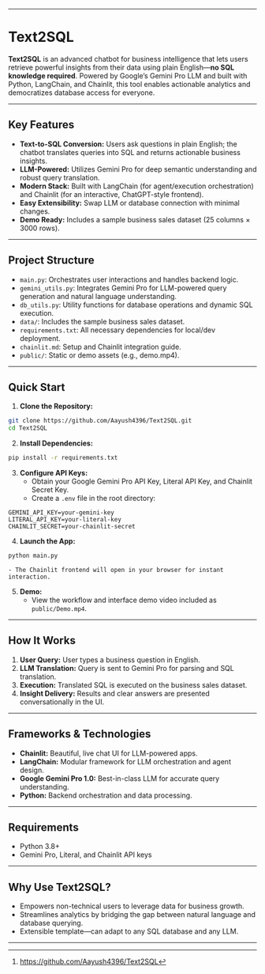 ***

# Text2SQL

**Text2SQL** is an advanced chatbot for business intelligence that lets users retrieve powerful insights from their data using plain English—**no SQL knowledge required**. Powered by Google’s Gemini Pro LLM and built with Python, LangChain, and Chainlit, this tool enables actionable analytics and democratizes database access for everyone.

***

## Key Features

- **Text-to-SQL Conversion:** Users ask questions in plain English; the chatbot translates queries into SQL and returns actionable business insights.
- **LLM-Powered:** Utilizes Gemini Pro for deep semantic understanding and robust query translation.
- **Modern Stack:** Built with LangChain (for agent/execution orchestration) and Chainlit (for an interactive, ChatGPT-style frontend).
- **Easy Extensibility:** Swap LLM or database connection with minimal changes.
- **Demo Ready:** Includes a sample business sales dataset (25 columns × 3000 rows).

***

## Project Structure

- `main.py`: Orchestrates user interactions and handles backend logic.
- `gemini_utils.py`: Integrates Gemini Pro for LLM-powered query generation and natural language understanding.
- `db_utils.py`: Utility functions for database operations and dynamic SQL execution.
- `data/`: Includes the sample business sales dataset.
- `requirements.txt`: All necessary dependencies for local/dev deployment.
- `chainlit.md`: Setup and Chainlit integration guide.
- `public/`: Static or demo assets (e.g., demo.mp4).

***

## Quick Start

1. **Clone the Repository:**

```bash
git clone https://github.com/Aayush4396/Text2SQL.git
cd Text2SQL
```

2. **Install Dependencies:**

```bash
pip install -r requirements.txt
```

3. **Configure API Keys:**
    - Obtain your Google Gemini Pro API Key, Literal API Key, and Chainlit Secret Key.
    - Create a `.env` file in the root directory:

```
GEMINI_API_KEY=your-gemini-key
LITERAL_API_KEY=your-literal-key
CHAINLIT_SECRET=your-chainlit-secret
```

4. **Launch the App:**

```bash
python main.py
```

    - The Chainlit frontend will open in your browser for instant interaction.
5. **Demo:**
    - View the workflow and interface demo video included as `public/Demo.mp4`.

***

## How It Works

1. **User Query:** User types a business question in English.
2. **LLM Translation:** Query is sent to Gemini Pro for parsing and SQL translation.
3. **Execution:** Translated SQL is executed on the business sales dataset.
4. **Insight Delivery:** Results and clear answers are presented conversationally in the UI.

***

## Frameworks \& Technologies

- **Chainlit:** Beautiful, live chat UI for LLM-powered apps.
- **LangChain:** Modular framework for LLM orchestration and agent design.
- **Google Gemini Pro 1.0:** Best-in-class LLM for accurate query understanding.
- **Python:** Backend orchestration and data processing.

***

## Requirements

- Python 3.8+
- Gemini Pro, Literal, and Chainlit API keys

***

## Why Use Text2SQL?

- Empowers non-technical users to leverage data for business growth.
- Streamlines analytics by bridging the gap between natural language and database querying.
- Extensible template—can adapt to any SQL database and any LLM.


***

<span style="display:none">[^1]</span>

[^1]: https://github.com/Aayush4396/Text2SQL
